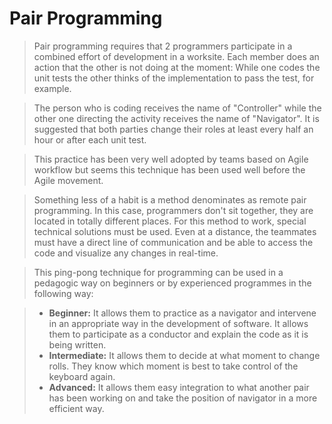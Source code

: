 # Pair Programming

>Pair programming requires that 2 programmers participate in a combined effort of development in a worksite.
Each member does an action that the other is not doing at the moment: While one codes the unit tests the other thinks of the implementation to pass the test, for example.

>The person who is coding receives the name of "Controller"  while the other one directing the activity receives the name of "Navigator".
It is suggested that both parties change their roles at least every half an hour or after each unit test.

>This practice has been very well adopted by teams based on Agile workflow but seems this technique has been used well before the Agile movement.

>Something less of a habit is a method denominates as remote pair programming. In this case, programmers don't sit together, they are located in totally different places. 
For this method to work, special technical solutions must be used. Even at a distance, the teammates must have a direct line of communication and be able to access the code and visualize any changes in real-time.

>This ping-pong technique for programming can be used in a pedagogic way on beginners or by experienced programmes in the following way:

>- **Beginner:** It allows them to practice as a navigator and intervene in an appropriate way in the development of software. It allows them to participate as a conductor and explain the code as it is being written.
>- **Intermediate:** It allows them to decide at what moment to change rolls. They know which moment is best to take control of the keyboard again.
>- **Advanced:** It allows them easy integration to what another pair has been working on and take the position of navigator in a more efficient way.